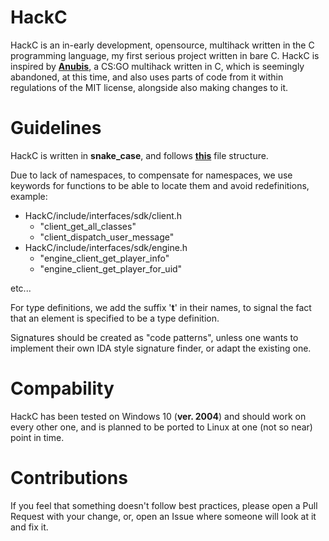 # HackC
HackC is an in-early development, opensource, multihack written in the C programming language, my first serious project written in bare C.
HackC is inspired by [**Anubis**](https://github.com/danielkrupinski/Anubis/tree/master/Anubis), a CS:GO multihack written in C, which is seemingly abandoned, at this time, and also uses parts of code from it within regulations of the MIT license, alongside also making changes to it.

# Guidelines
HackC is written in **snake_case**, and follows [**this**](https://api.csswg.org/bikeshed/?force=1&url=https://raw.githubusercontent.com/vector-of-bool/pitchfork/develop/data/spec.bs#tld) file structure.

Due to lack of namespaces, to compensate for namespaces, we use keywords for functions to be able to locate them and avoid redefinitions,
example:
- HackC/include/interfaces/sdk/client.h
  - "client_get_all_classes"
  - "client_dispatch_user_message"
- HackC/include/interfaces/sdk/engine.h
  - "engine_client_get_player_info"
  - "engine_client_get_player_for_uid"

etc...

For type definitions, we add the suffix '**t**' in their names, to signal the fact that an element is specified to be a type definition.

Signatures should be created as "code patterns", unless one wants to implement their own IDA style signature finder, or adapt the existing one.

# Compability
HackC has been tested on Windows 10 (**ver. 2004**) and should work on every other one, and is planned to be ported to Linux at one (not so near) point in time.

# Contributions
If you feel that something doesn't follow best practices, please open a Pull Request with your change, or, open an Issue where someone will look at it and fix it.

